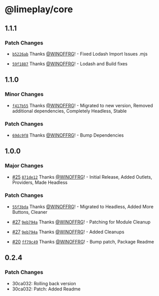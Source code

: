 # @limeplay/core

## 1.1.1

### Patch Changes

- [`b5226ab`](https://github.com/WINOFFRG/limeplay/commit/b5226ab0b50747616b71f72e29a389a25e7317a9) Thanks [@WINOFFRG](https://github.com/WINOFFRG)! - Fixed Lodash Import Issues .mjs

- [`59f1887`](https://github.com/WINOFFRG/limeplay/commit/59f1887900ca61928261d8b97407906e30852553) Thanks [@WINOFFRG](https://github.com/WINOFFRG)! - Lodash and Build fixes

## 1.1.0

### Minor Changes

- [`f417b55`](https://github.com/WINOFFRG/limeplay/commit/f417b558ade33b80a90c7f462ba0490bc86ca24d) Thanks [@WINOFFRG](https://github.com/WINOFFRG)! - Migrated to new version, Removed additional dependencies, Completely Headless, Stable

### Patch Changes

- [`69dc9f8`](https://github.com/WINOFFRG/limeplay/commit/69dc9f8306e5beed6879299991b4c6bf70696436) Thanks [@WINOFFRG](https://github.com/WINOFFRG)! - Bump Dependencies

## 1.0.0

### Major Changes

- [#25](https://github.com/WINOFFRG/limeplay/pull/25) [`871de12`](https://github.com/WINOFFRG/limeplay/commit/871de12094ab517536500c35240680a5e9e582c5) Thanks [@WINOFFRG](https://github.com/WINOFFRG)! - Initial Release, Added Outlets, Providers, Made Headless

### Patch Changes

- [`55f3bda`](https://github.com/WINOFFRG/limeplay/commit/55f3bdae8b3e4b924f1c5782f26f0969feb5bb68) Thanks [@WINOFFRG](https://github.com/WINOFFRG)! - Migrated to Headless, Added More Buttons, Cleaner

- [#27](https://github.com/WINOFFRG/limeplay/pull/27) [`9eb794a`](https://github.com/WINOFFRG/limeplay/commit/9eb794ab697ec20f7bc3966047c20d4414a72377) Thanks [@WINOFFRG](https://github.com/WINOFFRG)! - Patching for Module Cleanup

- [#27](https://github.com/WINOFFRG/limeplay/pull/27) [`9eb794a`](https://github.com/WINOFFRG/limeplay/commit/9eb794ab697ec20f7bc3966047c20d4414a72377) Thanks [@WINOFFRG](https://github.com/WINOFFRG)! - Added Cleanups

- [#20](https://github.com/WINOFFRG/limeplay/pull/20) [`ff79c49`](https://github.com/WINOFFRG/limeplay/commit/ff79c492bb29319b9a1d2c6f016ef3d54fa0af00) Thanks [@WINOFFRG](https://github.com/WINOFFRG)! - Bump patch, Package Readme

## 0.2.4

### Patch Changes

- 30ca032: Rolling back version
- 30ca032: Patch: Added Readme
